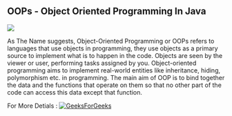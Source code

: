 ## OOPs - Object Oriented Programming In Java

<img src="https://media.geeksforgeeks.org/wp-content/uploads/20230712121524/Object-Oriented-Programming-(OOPs)-Concept-in-Java.webp">

<p>
As The Name suggests, Object-Oriented Programming or OOPs refers to languages that use objects in programming, they use objects as a primary source to implement what is to happen in the code. Objects are seen by the viewer or user, performing tasks assigned by you. Object-oriented programming aims to implement real-world entities like inheritance, hiding, polymorphism etc. in programming. The main aim of OOP is to bind together the data and the functions that operate on them so that no other part of the code can access this data except that function.</p>

For More Detials :
[![GeeksForGeeks](https://img.shields.io/badge/GeeksforGeeks-gray?style=for-the-badge&logo=geeksforgeeks&logoColor=35914c)](https://www.geeksforgeeks.org/object-oriented-programming-oops-concept-in-java/amp/)
